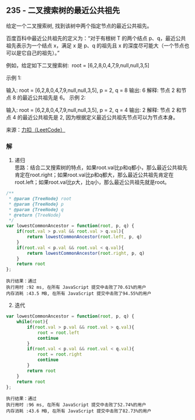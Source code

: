 ## 235 - 二叉搜索树的最近公共祖先
给定一个二叉搜索树, 找到该树中两个指定节点的最近公共祖先。

百度百科中最近公共祖先的定义为：“对于有根树 T 的两个结点 p、q，最近公共祖先表示为一个结点 x，满足 x 是 p、q 的祖先且 x 的深度尽可能大（一个节点也可以是它自己的祖先）。”

例如，给定如下二叉搜索树:  root = [6,2,8,0,4,7,9,null,null,3,5]

示例 1:

输入: root = [6,2,8,0,4,7,9,null,null,3,5], p = 2, q = 8
输出: 6 
解释: 节点 2 和节点 8 的最近公共祖先是 6。
示例 2:

输入: root = [6,2,8,0,4,7,9,null,null,3,5], p = 2, q = 4
输出: 2
解释: 节点 2 和节点 4 的最近公共祖先是 2, 因为根据定义最近公共祖先节点可以为节点本身。

来源：[力扣（LeetCode）](https://leetcode-cn.com/problems/lowest-common-ancestor-of-a-binary-search-tree)

### 解
1. 递归  
思路：结合二叉搜索树的特点，如果root.val比p和q都小，那么最近公共祖先肯定在root.right；如果root.val比p和q都大，那么最近公共祖先肯定在root.left；如果root.val比p大，比q小，那么最近公共祖先就是root。
```js
/**
 * @param {TreeNode} root
 * @param {TreeNode} p
 * @param {TreeNode} q
 * @return {TreeNode}
 */
var lowestCommonAncestor = function(root, p, q) {
    if(root.val > p.val && root.val > q.val){
        return lowestCommonAncestor(root.left, p, q)
    }
    if(root.val < p.val && root.val < q.val){
        return lowestCommonAncestor(root.right, p, q)
    }
    return root
};
```
```
执行结果：通过
执行用时 :92 ms, 在所有 JavaScript 提交中击败了70.61%的用户
内存消耗 :43.5 MB, 在所有 JavaScript 提交中击败了94.55%的用户
```

2. 迭代  
```js
var lowestCommonAncestor = function(root, p, q) {
    while(root){
        if(root.val > p.val && root.val > q.val){
            root = root.left
            continue
        }
        if(root.val < p.val && root.val < q.val){
            root = root.right
            continue
        }
        return root
    }
    return root
};
```
```
执行结果：通过
执行用时 :96 ms, 在所有 JavaScript 提交中击败了52.74%的用户
内存消耗 :43.6 MB, 在所有 JavaScript 提交中击败了82.73%的用户
```
